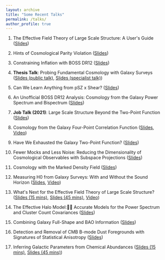 ```yaml
---
layout: archive
title: "Some Recent Talks"
permalink: /talks/
author_profile: true
---
```


1. The Effective Field Theory of Large Scale Structure: A User's Guide ([Slides](http://oliverphilcox.github.io/files/eft_talk.pdf))

2. Hints of Cosmological Parity Violation ([Slides](http://oliverphilcox.github.io/files/parity.pdf))

3. Constraining Inflation with BOSS DR12 ([Slides](http://oliverphilcox.github.io/files/madrid-inflation.pdf))

4. **Thesis Talk**: Probing Fundamental Cosmology with Galaxy Surveys ([Slides (public talk)](http://oliverphilcox.github.io/files/thesis-public.pdf), [Slides (specialist talk)](http://oliverphilcox.github.io/files/thesis-private.pdf))

5. Can We Learn Anything from pSZ x Shear? ([Slides](http://oliverphilcox.github.io/files/psz.pdf))

6. An Unofficial BOSS DR12 Analysis: Cosmology from the Galaxy Power Spectrum and Bispectrum ([Slides](http://oliverphilcox.github.io/files/cca22.pdf))

7. **Job Talk (2021)**: Large Scale Structure Beyond the Two-Point Function ([Slides](http://oliverphilcox.github.io/files/jobtalk.pdf))

8. Cosmology from the Galaxy Four-Point Correlation Function ([Slides](http://oliverphilcox.github.io/files/cosm_from_home21.pdf), [Video](https://www.youtube.com/watch?v=pmo1QigLsn4))

9. Have We Exhausted the Galaxy Two-Point Function? ([Slides](http://oliverphilcox.github.io/files/geneva_pk_talk.pdf))

10. Fewer Mocks and Less Noise: Reducing the Dimensionality of Cosmological Observables with Subspace Projections ([Slides](http://oliverphilcox.github.io/files/svd_data_compression.pdf))

11. Cosmology with the Marked Density Field ([Slides](http://oliverphilcox.github.io/files/mk_density.pdf))

12. Measuring H0 from Galaxy Surveys: With and Without the Sound Horizon ([Slides](http://oliverphilcox.github.io/files/cosm_from_home.pdf), [Video](https://www.youtube.c1m/embed/QM_pGTMhJTc))

13. What's Next for the Effective Field Theory of Large Scale Structure? ([Slides (15 mins)](http://oliverphilcox.github.io/files/uk_cosmo.pdf), [Slides (45 mins)](http://oliverphilcox.github.io/files/future_eft.pdf), [Video](http://pirsa.org/20060054))

14. The Effective Halo Model: Accurate Models for the Power Spectrum and Cluster Count Covariances ([Slides](http://oliverphilcox.github.io/files/ehm.pdf))

15. Combining Galaxy Full-Shape and BAO Information ([Slides](http://oliverphilcox.github.io/files/h0_eft.pdf))

16. Detection and Removal of CMB B-mode Dust Foregrounds with Signatures of Statistical Anisotropy ([Slides](http://oliverphilcox.github.io/files/dust_aniso.pdf))

17. Inferring Galactic Parameters from Chemical Abundances ([Slides (15 mins)](http://oliverphilcox.github.io/files/asa_talk.pdf), [Slides (45 mins)](http://oliverphilcox.github.io/files/chem_evol.pdf))
